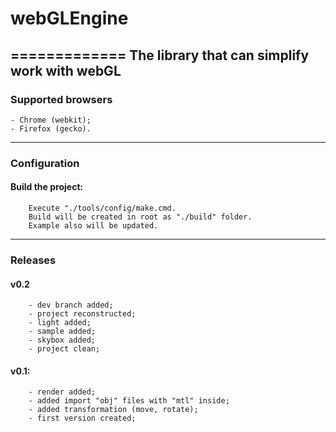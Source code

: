 # webGLEngine
=============
The library that can simplify work with webGL
----------------------
### Supported browsers
	- Chrome (webkit);
	- Firefox (gecko).
-----------------
### Configuration
#### Build the project:
		Execute "./tools/config/make.cmd.
		Build will be created in root as "./build" folder.
		Example also will be updated.
------------
### Releases
#### v0.2
		- dev branch added;
		- project reconstructed;
		- light added;
		- sample added;
		- skybox added;
		- project clean;
		
#### v0.1:
		- render added;
		- added import "obj" files with "mtl" inside;
		- added transformation (move, rotate);
		- first version created;
		